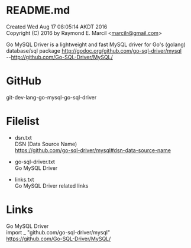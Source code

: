 # README.md
Created Wed Aug 17 08:05:14 AKDT 2016  
Copyright (C) 2016 by Raymond E. Marcil &lt;marcilr@gmail.com&gt;  


Go MySQL Driver is a lightweight and fast MySQL driver for Go's
(golang) database/sql package
http://godoc.org/github.com/go-sql-driver/mysql  
--http://github.com/Go-SQL-Driver/MySQL/


GitHub
======
git-dev-lang-go-mysql-go-sql-driver


Filelist  
========  
* dsn.txt  
DSN (Data Source Name)  
https://github.com/go-sql-driver/mysql#dsn-data-source-name  

* go-sql-driver.txt  
Go MySQL Driver  

* links.txt  
Go MySQL Driver related links  



Links  
=====  
Go MySQL Driver  
import _ "github.com/go-sql-driver/mysql"  
https://github.com/Go-SQL-Driver/MySQL/  

